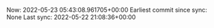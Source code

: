 Now: 2022-05-23 05:43:08.961705+00:00 Earliest commit since sync: None Last sync: 2022-05-22 21:08:36+00:00
